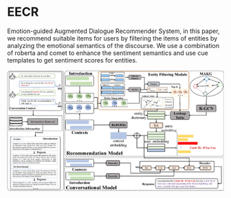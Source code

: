 # EECR
Emotion-guided Augmented Dialogue Recommender System, in this paper, we recommend suitable items for users by filtering the items of entities by analyzing the emotional semantics of the discourse. We use a combination of roberta and comet to enhance the sentiment semantics and use cue templates to get sentiment scores for entities.

![image](https://github.com/Janns0916/EECR/blob/main/figure/model_sentiment_3.jpg)

